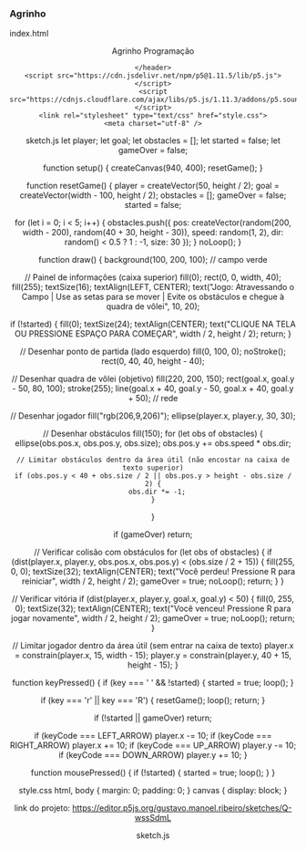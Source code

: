 ### Agrinho

index.html
<!DOCTYPE html>
<html lang="en">
  <head>
    <header>
      <p style="text-align:  center ;">Agrinho Programação</p>
      
    </header>
    <script src="https://cdn.jsdelivr.net/npm/p5@1.11.5/lib/p5.js"></script>
    <script src="https://cdnjs.cloudflare.com/ajax/libs/p5.js/1.11.3/addons/p5.sound.min.js"></script>
    <link rel="stylesheet" type="text/css" href="style.css">
    <meta charset="utf-8" />

  </head>
  <body>
    <main>
    </main>
    <script src="sketch.js"></script>
  </body>
</html>

sketch.js
let player;
let goal;
let obstacles = [];
let started = false;
let gameOver = false;

function setup() {
  createCanvas(940, 400);
  resetGame();
}

function resetGame() {
  player = createVector(50, height / 2);
  goal = createVector(width - 100, height / 2);
  obstacles = [];
  gameOver = false;
  started = false;

  for (let i = 0; i < 5; i++) {
    obstacles.push({
      pos: createVector(random(200, width - 200), random(40 + 30, height - 30)),
      speed: random(1, 2),
      dir: random() < 0.5 ? 1 : -1,
      size: 30
    });
  }
  noLoop();
}

function draw() {
  background(100, 200, 100); // campo verde

  // Painel de informações (caixa superior)
  fill(0);
  rect(0, 0, width, 40);
  fill(255);
  textSize(16);
  textAlign(LEFT, CENTER);
  text("Jogo: Atravessando o Campo | Use as setas para se mover | Evite os obstáculos e chegue à quadra de vôlei", 10, 20);

  if (!started) {
    fill(0);
    textSize(24);
    textAlign(CENTER);
    text("CLIQUE NA TELA OU PRESSIONE ESPAÇO PARA COMEÇAR", width / 2, height / 2);
    return;
  }

  // Desenhar ponto de partida (lado esquerdo)
  fill(0, 100, 0);
  noStroke();
  rect(0, 40, 40, height - 40);

  // Desenhar quadra de vôlei (objetivo)
  fill(220, 200, 150);
  rect(goal.x, goal.y - 50, 80, 100);
  stroke(255);
  line(goal.x + 40, goal.y - 50, goal.x + 40, goal.y + 50); // rede

  // Desenhar jogador
  fill("rgb(206,9,206)");
  ellipse(player.x, player.y, 30, 30);

  // Desenhar obstáculos
  fill(150);
  for (let obs of obstacles) {
    ellipse(obs.pos.x, obs.pos.y, obs.size);
    obs.pos.y += obs.speed * obs.dir;

    // Limitar obstáculos dentro da área útil (não encostar na caixa de texto superior)
    if (obs.pos.y < 40 + obs.size / 2 || obs.pos.y > height - obs.size / 2) {
      obs.dir *= -1;
    }
  }

  if (gameOver) return;

  // Verificar colisão com obstáculos
  for (let obs of obstacles) {
    if (dist(player.x, player.y, obs.pos.x, obs.pos.y) < (obs.size / 2 + 15)) {
      fill(255, 0, 0);
      textSize(32);
      textAlign(CENTER);
      text("Você perdeu! Pressione R para reiniciar", width / 2, height / 2);
      gameOver = true;
      noLoop();
      return;
    }
  }

  // Verificar vitória
  if (dist(player.x, player.y, goal.x, goal.y) < 50) {
    fill(0, 255, 0);
    textSize(32);
    textAlign(CENTER);
    text("Você venceu! Pressione R para jogar novamente", width / 2, height / 2);
    gameOver = true;
    noLoop();
    return;
  }

  // Limitar jogador dentro da área útil (sem entrar na caixa de texto)
  player.x = constrain(player.x, 15, width - 15);
  player.y = constrain(player.y, 40 + 15, height - 15);
}

function keyPressed() {
  if (key === ' ' && !started) {
    started = true;
    loop();
  }

  if (key === 'r' || key === 'R') {
    resetGame();
    loop();
    return;
  }

  if (!started || gameOver) return;

  if (keyCode === LEFT_ARROW) player.x -= 10;
  if (keyCode === RIGHT_ARROW) player.x += 10;
  if (keyCode === UP_ARROW) player.y -= 10;
  if (keyCode === DOWN_ARROW) player.y += 10;
}

function mousePressed() {
  if (!started) {
    started = true;
    loop();
  }
}

style.css
html, body {
  margin: 0;
  padding: 0;
}
canvas {
  display: block;
}

link do projeto: https://editor.p5js.org/gustavo.manoel.ribeiro/sketches/Q-wssSdmL

sketch.js
